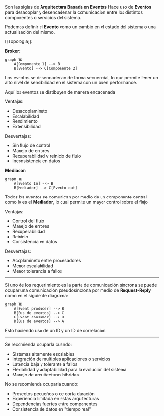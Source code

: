 Son las siglas de **Arquitectura Basada en Eventos**
Hace uso de **Eventos** para desacoplar y desencadenar la comunicación entre los distintos componentes o servicios del sistema.

Podemos definir el **Evento** como un cambio en el estado del sistema o una actualización del mismo.

[[Topología]]:

**Broker**:
```mermaid
graph TD
    A[Componente 1] --> B
    B[Evento] --> C[Componente 2]
```
Los eventos se desencadenan de forma secuencial, lo que  permite tener un alto nivel de sensibilidad en el sistema con un buen performance.

Aquí los eventos se distibuyen de manera encadenada

Ventajas:
- Desacoplamineto
- Escalabilidad
- Rendimiento
- Extensibilidad

Desventajas:
- Sin flujo de control
- Manejo de errores
- Recuperabilidad y reinicio de flujo
- Inconsistencia en datos


**Mediador**:
```mermaid
graph TD
    A[Evento In] --> B
    B[Mediador] --> C[Evento out]
```
Todos los eventos se comunican por medio de un componente central como lo es el **Mediador**, lo cual permite un mayor control sobre el flujo

Ventajas:
- Control del flujo
- Manejo de errores
- Recuperabilidad
- Reinicio
- Consistencia en datos

Desventajas:
- Acoplamineto entre procesadores
- Menor escalabilidad
- Menor tolerancia a fallos

----

Si uno de los requerimiento es la parte de comunicación síncrona se puede ocupar una comunicación pseudosíncrona por medio de **Request-Reply** como en el siguiente diagrama:
```mermaid
graph TD
    A[Event producer] --> B
    B[Bus de eventos] --> C
    C[Event consumer] --> D
    D[Bus de eventos] --> A
```

Esto haciendo uso de un ID y un ID de correlación

---

Se recomienda ocuparla cuando:
- Sistemas altamente escalables
- Integración de multiples aplicaciones o servicios
- Latencia baja y tolerante a fallos
- Flexibilidad y adaptabilidad para la evolución del sistema
- Manejo de arquitecturas hibridas

No se recomienda ocuparla cuando:
- Proyectos pequeños o de corta duración
- Experiencia limitada en estas arquitecturas
- Dependencias fuertes entre componentes
- Consistencia de datos en "tiempo real"